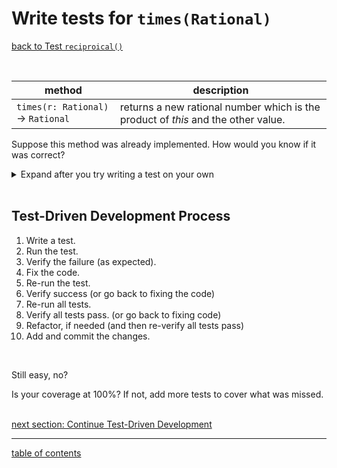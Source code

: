 # Write tests for `times(Rational)`
[back to Test `reciproical()`](test_reciprocal.md)

<br/>

| method | description |
| ------ | ----------- |
| `times(r: Rational)` &rarr; `Rational` | returns a new rational number which is the product of *this* and the other value. |

Suppose this method was already implemented. How would you know if it was correct?


<details>
  <summary>Expand after you try writing a test on your own</summary>

1. Given that I have created `Rational`s *p* = 2/3 and *q* = 5/7
1. When I compute the *p* times *q*
1. Then the result should be 10/21

In `RationalTest.java`, add the following test in its own function:

```java
Rational p = new Rational(2, 3);
Rational q = new Rational(5, 7);
Rational result = p.times(q);
assertThat("2 * 5 = 10", result.numerator(), is(10));
assertThat("3 * 7 = 21", result.denominator(), is(21));
```

</details>

<br/>

## Test-Driven Development Process

1. Write a test.
1. Run the test.
1. Verify the failure (as expected).
1. Fix the code.
1. Re-run the test.
1. Verify success (or go back to fixing the code)
1. Re-run all tests.
1. Verify all tests pass. (or go back to fixing code)
1. Refactor, if needed (and then re-verify all tests pass)
1. Add and commit the changes.

<br/>

Still easy, no?
<br/>

Is your coverage at 100%?  If not, add more tests to cover what was missed.
<br/>
<br/>

[next section: Continue Test-Driven Development](the_rest_of_the_fing_tests.md)

<hr>

[table of contents](toc.md)